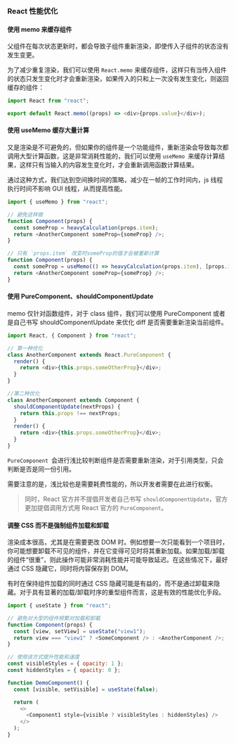 ### React 性能优化

#### 使用 memo 来缓存组件

父组件在每次状态更新时，都会导致子组件重新渲染，即使传入子组件的状态没有发生变更。

为了减少重复渲染，我们可以使用 `React.memo` 来缓存组件，这样只有当传入组件的状态只发生变化时才会重新渲染，如果传入的只和上一次没有发生变化，则返回缓存的组件：

```javascript
import React from "react";

export default React.memo((props) => <div>{props.value}</div>);
```

#### 使用  useMemo  缓存大量计算

又是渲染是不可避免的，但如果你的组件是一个功能组件，重新渲染会导致每次都调用大型计算函数，这是非常消耗性能的，我们可以使用 `useMemo `来缓存计算结果，这样只有当输入的内容发生变化时，才会重新调用函数计算结果。

通过这种方式，我们达到空间换时间的策略，减少在一帧的工作时间内，js 线程执行时间不影响 GUI 线程，从而提高性能。

```javascript
import { useMemo } from "react";

// 避免这样做
function Component(props) {
  const someProp = heavyCalculation(props.item);
  return <AnotherComponent someProp={someProp} />;
}

// 只有 `props.item` 改变时someProp的值才会被重新计算
function Component(props) {
  const someProp = useMemo(() => heavyCalculation(props.item), [props.item]);
  return <AnotherComponent someProp={someProp} />;
}
```

#### 使用 PureComponent、shouldComponentUpdate

memo 仅针对函数组件，对于 class 组件，我们可以使用 PureComponent 或者是自己书写 shouldComponentUpdate 来优化 diff 是否需要重新渲染当前组件。

```javascript
import React, { Component } from "react";

// 第一种优化
class AnotherComponent extends React.PureComponent {
  render() {
    return <div>{this.props.someOtherProp}</div>;
  }
}

//第二种优化
class AnotherComponent extends Component {
  shouldComponentUpdate(nextProps) {
    return this.props !== nextProps;
  }
  render() {
    return <div>{this.props.someOtherProp}</div>;
  }
}
```

`PureComponent `会进行浅比较判断组件是否需要重新渲染，对于引用类型，只会判断是否是同一份引用。

需要注意的是，浅比较也是需要耗费性能的，所以开发者需要在此进行权衡。

> 同时，React 官方并不提倡开发者自己书写 `shouldComponentUpdate`，官方更加提倡调用方式用 React 官方的 `PureComponent`。

#### 调整 CSS 而不是强制组件加载和卸载

渲染成本很高，尤其是在需要更改 DOM 时。例如想要一次只能看到一个项目时，你可能想要卸载不可见的组件，并在它变得可见时将其重新加载。如果加载/卸载的组件“很重”，则此操作可能非常消耗性能并可能导致延迟。在这些情况下，最好通过 CSS 隐藏它，同时将内容保存到 DOM。

有时在保持组件加载的同时通过 CSS 隐藏可能是有益的，而不是通过卸载来隐藏。对于具有显著的加载/卸载时序的重型组件而言，这是有效的性能优化手段。

```javascript
import { useState } from "react";

// 避免对大型的组件频繁对加载和卸载
function Component(props) {
  const [view, setView] = useState("view1");
  return view === "view1" ? <SomeComponent /> : <AnotherComponent />;
}

// 使用该方式提升性能和速度
const visibleStyles = { opacity: 1 };
const hiddenStyles = { opacity: 0 };

function DemoComponent() {
  const [visible, setVisible] = useState(false);

  return (
    <>
      <Component1 style={visible ? visibleStyles : hiddenStyles} />
    </>
  );
}
```

